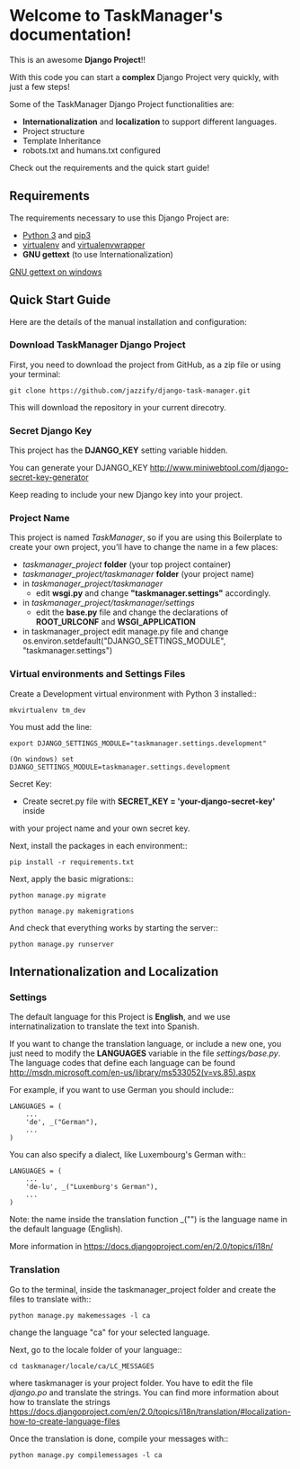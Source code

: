 # Welcome to TaskManager's documentation!

This is an awesome **Django Project**!!

With this code you can start a **complex** Django Project very quickly, with just a few steps!

Some of the TaskManager Django Project functionalities are:

- **Internationalization** and **localization** to support different languages.
- Project structure
- Template Inheritance
- robots.txt and humans.txt configured

Check out the requirements and the quick start guide!

## Requirements

The requirements necessary to use this Django Project are:

- [Python 3](https://www.python.org/downloads/) and [pip3](https://www.python.org/dev/peps/pep-0439/#the-pip-bootstrap)
- [virtualenv](https://virtualenv.pypa.io/en/stable/installation/) and [virtualenvwrapper](https://virtualenvwrapper.readthedocs.io/en/latest/install.html)
- **GNU gettext** (to use Internationalization)

[GNU gettext on windows](https://docs.djangoproject.com/en/2.0/topics/i18n/translation/#gettext-on-windows)

## Quick Start Guide

Here are the details of the manual installation and configuration:

### Download TaskManager Django Project

First, you need to download the project from GitHub, as a zip file or using your terminal:

    git clone https://github.com/jazzify/django-task-manager.git

This will download the repository in your current direcotry.

### Secret Django Key

This project has the **DJANGO_KEY** setting variable hidden.

You can generate your DJANGO_KEY <http://www.miniwebtool.com/django-secret-key-generator>

Keep reading to include your new Django key into your project.

### Project Name

This project is named *TaskManager*, so if you are using this 
Boilerplate to create your own project, you'll have to change 
the name in a few places:

- *taskmanager_project* **folder** (your top project container)
- *taskmanager_project/taskmanager* **folder** (your project name)
- in *taskmanager_project/taskmanager*
  - edit **wsgi.py** and change **"taskmanager.settings"** accordingly.
- in *taskmanager_project/taskmanager/settings*
  - edit the **base.py** file and change the declarations of **ROOT_URLCONF** and **WSGI_APPLICATION**
- in taskmanager_project edit manage.py file and change os.environ.setdefault("DJANGO_SETTINGS_MODULE", "taskmanager.settings")

### Virtual environments and Settings Files

Create a Development virtual environment with Python 3 installed::

    mkvirtualenv tm_dev

You must add the line:

    export DJANGO_SETTINGS_MODULE="taskmanager.settings.development"

    (On windows) set DJANGO_SETTINGS_MODULE=taskmanager.settings.development

Secret Key:

- Create secret.py file with **SECRET_KEY = 'your-django-secret-key'** inside

with your project name and your own secret key.

Next, install the packages in each environment::

    pip install -r requirements.txt

Next, apply the basic migrations::

    python manage.py migrate

    python manage.py makemigrations

And check that everything works by starting the server::

    python manage.py runserver

## Internationalization and Localization

### Settings

The default language for this Project is **English**, and we use internatinalization to translate the text into Spanish.

If you want to change the translation language, or include a new one, you just need to modify the **LANGUAGES** variable in the file *settings/base.py*. The language codes that define each language can be found <http://msdn.microsoft.com/en-us/library/ms533052(v=vs.85).aspx>

For example, if you want to use German you should include::

    LANGUAGES = (
        ...
        'de', _("German"),
        ...
    )

You can also specify a dialect, like Luxembourg's German with::

    LANGUAGES = (
        ...
        'de-lu', _("Luxemburg's German"),
        ...
    )

Note: the name inside the translation function _("") is the language name in the default language (English).

More information in <https://docs.djangoproject.com/en/2.0/topics/i18n/>

### Translation

Go to the terminal, inside the taskmanager_project folder and create the files to translate with::

    python manage.py makemessages -l ca

change the language "ca" for your selected language.

Next, go to the locale folder of your language::

    cd taskmanager/locale/ca/LC_MESSAGES

where taskmanager is your project folder. You have to edit the file *django.po* and translate the strings. You can find more information about how to translate the strings <https://docs.djangoproject.com/en/2.0/topics/i18n/translation/#localization-how-to-create-language-files>

Once the translation is done, compile your messages with::

    python manage.py compilemessages -l ca
